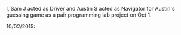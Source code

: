I, Sam J acted as Driver and Austin S acted as Navigator for Austin's guessing game as a pair programming lab project on Oct 1.

10/02/2015:
